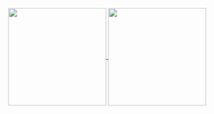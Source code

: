 <!-- My GitHub stats -->
<a href="https://github.com/tmrsich">
  <img height=200 align="center" src="https://github-readme-stats-1n0a-7agd2krx5-thomas-mrsichs-projects.vercel.app/api?username=tmrsich&theme=algolia"/>
</a>
<!-- My top languages -->
<a href="https://github.com/tmrsich">
  <img height=200 align="center" src="https://github-readme-stats-1n0a-7agd2krx5-thomas-mrsichs-projects.vercel.app/api/top-langs?username=tmrsich&theme=algolia&layout=compact&langs_count=50&card_width=320"/>
</a>
